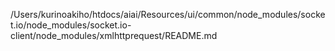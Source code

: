 /Users/kurinoakiho/htdocs/aiai/Resources/ui/common/node_modules/socket.io/node_modules/socket.io-client/node_modules/xmlhttprequest/README.md